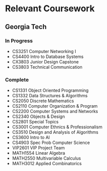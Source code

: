 # Relevant Coursework

## Georgia Tech
### In Progress
- CS3251 Computer Networking I
- CS4400 Intro to Database Systems
- CX3803 Junior Design Capstone
- CS3803 Technical Communication

### Complete
- CS1331 Object Oriented Programming
- CS1332 Data Structures & Algorithms
- CS2050 Discrete Mathematics
- CS2110 Computer Organization & Program
- CS2200 Computer Systems and Networks
- CS2340 Objects & Design
- CS2801 Special Topics
- CS3001 Computer Ethnics & Professionalism
- CS3510 Design and Analysis of Algorithms
- CS3600 Intro to AI
- CS4903 Spec Prob Computer Science
- VIP2601 VIP Project Team
- MATH1554 Linear Algebra
- MATH2550 Multivariable Calculus
- MATH3012 Applied Combinatorics
